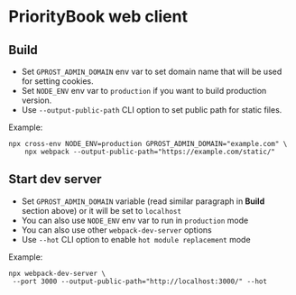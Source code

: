 # PriorityBook web client

## Build

* Set `GPROST_ADMIN_DOMAIN` env var to set domain name that will be used
for setting cookies.
* Set `NODE_ENV` env var to `production` if you want to build
production version.
* Use `--output-public-path` CLI option to set public path for static
files.

Example:
```shell
npx cross-env NODE_ENV=production GPROST_ADMIN_DOMAIN="example.com" \
    npx webpack --output-public-path="https://example.com/static/"
```

## Start dev server

* Set `GPROST_ADMIN_DOMAIN` variable (read similar paragraph in
**Build** section above) or it will be set to `localhost`
* You can also use `NODE_ENV` env var to run in `production` mode
* You can also use other `webpack-dev-server` options
* Use `--hot` CLI option to enable `hot module replacement` mode

Example:
```shell
npx webpack-dev-server \
 --port 3000 --output-public-path="http://localhost:3000/" --hot
```